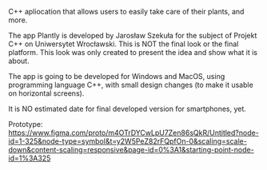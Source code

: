 C++ apliocation that allows users to easily take care of their plants, and more.

The app Plantly is developed by Jarosław Szekuła for the subject of Projekt C++ on Uniwersytet Wrocławski. This is NOT the final look or the final platform. This look was only created to present the idea and show what it is about.

The app is going to be developed for Windows and MacOS, using programming language C++, with small design changes (to make it usable on horizontal screens).

It is NO estimated date for final developed version for smartphones, yet.

Prototype: https://www.figma.com/proto/m4OTrDYCwLpU7Zen86sQkR/Untitled?node-id=1-325&node-type=symbol&t=y2W5PeZ82rFQpfOn-0&scaling=scale-down&content-scaling=responsive&page-id=0%3A1&starting-point-node-id=1%3A325

